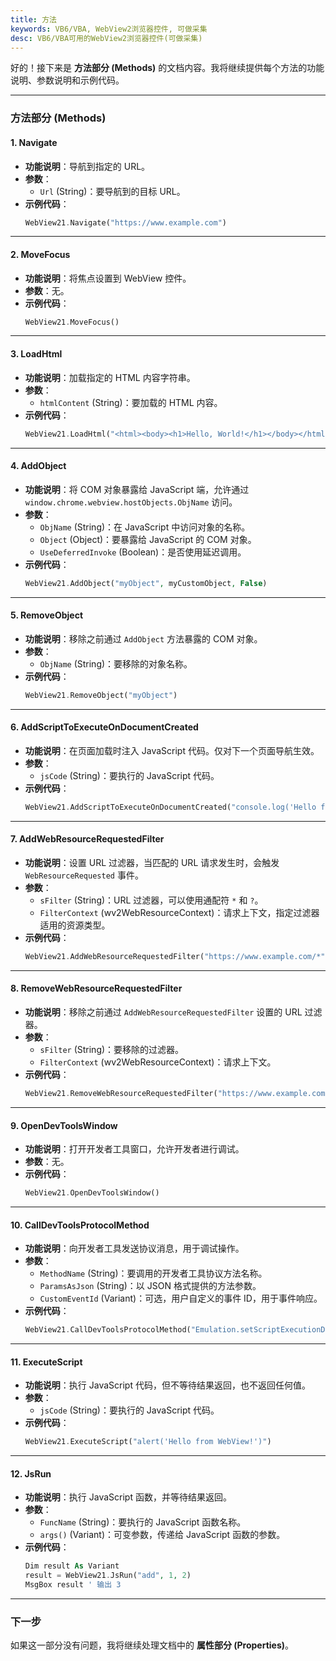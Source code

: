 ```yaml
---
title: 方法
keywords: VB6/VBA, WebView2浏览器控件, 可做采集
desc: VB6/VBA可用的WebView2浏览器控件(可做采集)
---
```


好的！接下来是 **方法部分 (Methods)** 的文档内容。我将继续提供每个方法的功能说明、参数说明和示例代码。

---

### **方法部分 (Methods)**

#### **1. Navigate**
- **功能说明**：导航到指定的 URL。
- **参数**：
  - `Url` (String)：要导航到的目标 URL。
- **示例代码**：
  ```php
  WebView21.Navigate("https://www.example.com")
  ```

---

#### **2. MoveFocus**
- **功能说明**：将焦点设置到 WebView 控件。
- **参数**：无。
- **示例代码**：
  ```php
  WebView21.MoveFocus()
  ```

---

#### **3. LoadHtml**
- **功能说明**：加载指定的 HTML 内容字符串。
- **参数**：
  - `htmlContent` (String)：要加载的 HTML 内容。
- **示例代码**：
  ```php
  WebView21.LoadHtml("<html><body><h1>Hello, World!</h1></body></html>")
  ```

---

#### **4. AddObject**
- **功能说明**：将 COM 对象暴露给 JavaScript 端，允许通过 `window.chrome.webview.hostObjects.ObjName` 访问。
- **参数**：
  - `ObjName` (String)：在 JavaScript 中访问对象的名称。
  - `Object` (Object)：要暴露给 JavaScript 的 COM 对象。
  - `UseDeferredInvoke` (Boolean)：是否使用延迟调用。
- **示例代码**：
  ```php
  WebView21.AddObject("myObject", myCustomObject, False)
  ```

---

#### **5. RemoveObject**
- **功能说明**：移除之前通过 `AddObject` 方法暴露的 COM 对象。
- **参数**：
  - `ObjName` (String)：要移除的对象名称。
- **示例代码**：
  ```php
  WebView21.RemoveObject("myObject")
  ```

---

#### **6. AddScriptToExecuteOnDocumentCreated**
- **功能说明**：在页面加载时注入 JavaScript 代码。仅对下一个页面导航生效。
- **参数**：
  - `jsCode` (String)：要执行的 JavaScript 代码。
- **示例代码**：
  ```php
  WebView21.AddScriptToExecuteOnDocumentCreated("console.log('Hello from injected script');")
  ```

---

#### **7. AddWebResourceRequestedFilter**
- **功能说明**：设置 URL 过滤器，当匹配的 URL 请求发生时，会触发 `WebResourceRequested` 事件。
- **参数**：
  - `sFilter` (String)：URL 过滤器，可以使用通配符 `*` 和 `?`。
  - `FilterContext` (wv2WebResourceContext)：请求上下文，指定过滤器适用的资源类型。
- **示例代码**：
  ```php
  WebView21.AddWebResourceRequestedFilter("https://www.example.com/*", WebView2RequestContext.wv2WebResourceContextScript)
  ```

---

#### **8. RemoveWebResourceRequestedFilter**
- **功能说明**：移除之前通过 `AddWebResourceRequestedFilter` 设置的 URL 过滤器。
- **参数**：
  - `sFilter` (String)：要移除的过滤器。
  - `FilterContext` (wv2WebResourceContext)：请求上下文。
- **示例代码**：
  ```php
  WebView21.RemoveWebResourceRequestedFilter("https://www.example.com/*", WebView2RequestContext.wv2WebResourceContextScript)
  ```

---

#### **9. OpenDevToolsWindow**
- **功能说明**：打开开发者工具窗口，允许开发者进行调试。
- **参数**：无。
- **示例代码**：
  ```php
  WebView21.OpenDevToolsWindow()
  ```

---

#### **10. CallDevToolsProtocolMethod**
- **功能说明**：向开发者工具发送协议消息，用于调试操作。
- **参数**：
  - `MethodName` (String)：要调用的开发者工具协议方法名称。
  - `ParamsAsJson` (String)：以 JSON 格式提供的方法参数。
  - `CustomEventId` (Variant)：可选，用户自定义的事件 ID，用于事件响应。
- **示例代码**：
  ```php
  WebView21.CallDevToolsProtocolMethod("Emulation.setScriptExecutionDisabled", "{""value"":true}")
  ```

---

#### **11. ExecuteScript**
- **功能说明**：执行 JavaScript 代码，但不等待结果返回，也不返回任何值。
- **参数**：
  - `jsCode` (String)：要执行的 JavaScript 代码。
- **示例代码**：
  ```php
  WebView21.ExecuteScript("alert('Hello from WebView!')")
  ```

---

#### **12. JsRun**
- **功能说明**：执行 JavaScript 函数，并等待结果返回。
- **参数**：
  - `FuncName` (String)：要执行的 JavaScript 函数名称。
  - `args()` (Variant)：可变参数，传递给 JavaScript 函数的参数。
- **示例代码**：
  ```php
  Dim result As Variant
  result = WebView21.JsRun("add", 1, 2)
  MsgBox result ' 输出 3
  ```

---

### 下一步
如果这一部分没有问题，我将继续处理文档中的 **属性部分 (Properties)**。